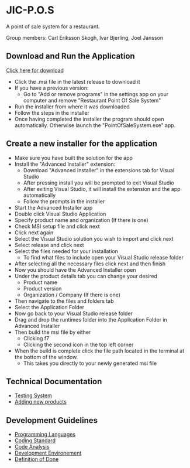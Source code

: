 # JIC-P.O.S
A point of sale system for a restaurant.

Group members: Carl Eriksson Skogh, Ivar Bjerling, Joel Jansson

## Download and Run the Application
[Click here for download](https://github.com/NTIG-Uppsala/JIC-P.O.S/releases)
- Click the .msi file in the latest release to download it
- If you have a previous version:
  - Go to "Add or remove programs" in the settings app on your computer and remove "Restaurant Point Of Sale System"
- Run the installer from where it was downloaded
- Follow the steps in the installer
- Once having completed the installer the program should open automatically. Otherwise launch the "PointOfSaleSystem.exe" app.

## Create a new installer for the application
- Make sure you have built the solution for the app
- Install the "Advanced Installer" extension:
  - Download "Advanced Installer" in the extensions tab for Visual Studio
  - After pressing install you will be prompted to exit Visual Studio
  - After exiting Visual Studio, it will install the extension and the app automatically
  - Follow the prompts in the installer
- Start the Advanced Installer app
- Double click Visual Studio Application
- Specify product name and organization (If there is one)
- Check MSI setup file and click next
- Click next again
- Select the Visual Studio solution you wish to import and click next
- Select release and click next
- Select the files needed for your installation
  - To find what files to include open your Visual Studio release folder
- After selecting all the necessary files click next and then finish
- Now you should have the Advanced Installer open
- Under the product details tab you can change your desired
  - Product name
  - Product version
  - Organization / Company (If there is one)
- Then navigate to the files and folders tab
- Select the Application Folder
- Now go back to your Visual Studio release folder
- Drag and drop the runtimes folder into the Application Folder in Advanced Installer
- Then build the msi file by either
  - Clicking f7
  - Clicking the second icon in the top left corner
- When the build is complete click the file path located in the terminal at the bottom of the window.
  - This takes you directly to your newly generated msi file

## Technical Documentation
* [Testing System](Documents/testingSystem.md)
* [Adding new products](Documents/AddingNewProducts.md)

## Development Guidelines
* [Programming Languages](Documents/programmingLanguages.md)
* [Coding Standard](Documents/codingStandard.md)
* [Code Analysis](Documents/codeAnalysis.md)
* [Development Environement](Documents/developmentEnvironment.md)
* [Definition of Done](Documents/definitionOfDone.md)
